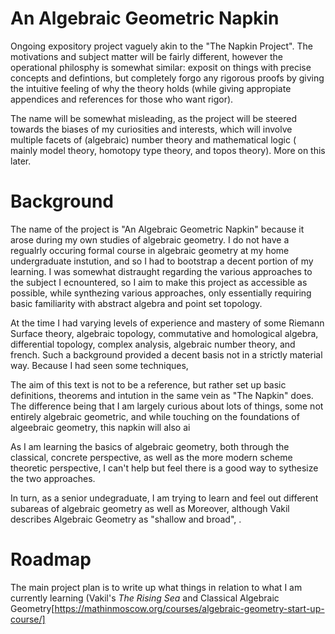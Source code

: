 # An Algebraic Geometric Napkin
Ongoing expository project vaguely akin to the "The Napkin Project". The motivations and subject matter will be fairly different, however the operational philosphy is somewhat similar: exposit on things with precise concepts and defintions, but completely forgo any rigorous proofs by giving the intuitive feeling of why the theory holds (while giving appropiate appendices and references for those who want rigor). 

The name will be somewhat misleading, as the project will be steered towards the biases of my curiosities and interests, which will involve multiple facets of (algebraic) number theory and mathematical logic ( mainly model theory, homotopy type theory, and topos theory). More on this later.    

# Background
The name of the project is "An Algebraic Geometric Napkin" because it arose during my own studies of algebraic geometry. I do not have a regualrly occuring formal course in algebraic geometry at my home undergraduate instution, and so I had to bootstrap a decent portion of my learning. I was somewhat distraught regarding the various approaches to the subject I ecnountered, so I aim to make this project as accessible as possible, while synthezing various approaches, only essentially requiring basic familiarity with abstract algebra and point set topology.  

At the time I had varying levels of experience and mastery of some Riemann Surface theory, algebraic topology, commutative and homological algebra, differential topology, complex analysis, algebraic number theory, and french. Such a background provided a decent basis not in a strictly material way. Because I had seen some techniques, 

The aim of this text is not to be a reference, but rather set up basic definitions, theorems and intution in the same vein as "The Napkin" does. The difference being that I am largely curious about lots of things, some not entirely algebraic geometric, and while touching on the foundations of algeebraic geometry, this napkin will also ai 

As I am learning the basics of algebraic geometry, both through the classical, concrete perspective, as well as the more modern scheme theoretic perspective, I can't help but feel there is a good way to sythesize the two approaches. 

In turn, as a senior undegraduate, I am trying to learn and feel out different subareas of algebraic geometry as well as Moreover, although Vakil describes Algebraic Geometry as "shallow and broad", .

# Roadmap
The main project plan is to write up what things in relation to what I am currently learning (Vakil's *The Rising Sea* and Classical Algebraic Geometry[https://mathinmoscow.org/courses/algebraic-geometry-start-up-course/]
